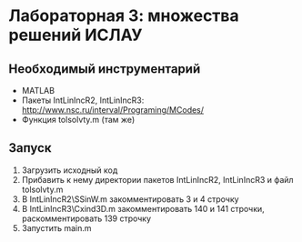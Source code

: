 # Лабораторная 3: множества решений ИСЛАУ
## Необходимый инструментарий
* MATLAB
* Пакеты IntLinIncR2, IntLinIncR3: http://www.nsc.ru/interval/Programing/MCodes/
* Функция tolsolvty.m (там же)

## Запуск
1. Загрузить исходный код
2. Прибавить к нему директории пакетов IntLinIncR2, IntLinIncR3 и файл tolsolvty.m
3. В IntLinIncR2\\SSinW.m закомментировать 3 и 4 строчку
4. В IntLinIncR3\\Cxind3D.m закомментировать 140 и 141 строчки, раскомментировать 139 строчку
5. Запустить main.m